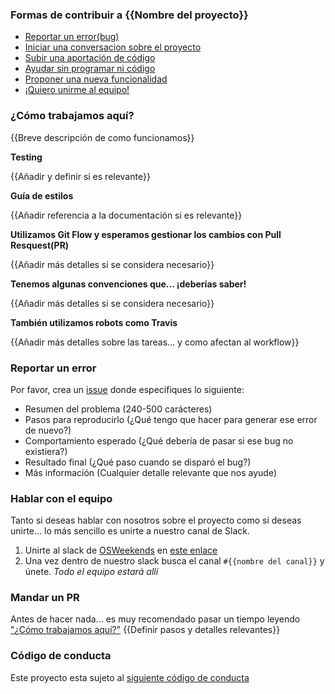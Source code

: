 ### Formas de contribuir a {{Nombre del proyecto}}

- [Reportar un error(bug)]()
- [Iniciar una conversacion sobre el proyecto]()
- [Subir una aportación de código]()
- [Ayudar sin programar ni código]()
- [Proponer una nueva funcionalidad]()
- [¡Quiero unirme al equipo!]()

### ¿Cómo trabajamos aquí?

{{Breve descripción de como funcionamos}}

**Testing**

{{Añadir y definir si es relevante}}

**Guía de estilos**

{{Añadir referencia a la documentación si es relevante}}

**Utilizamos Git Flow y esperamos gestionar los cambios con Pull Resquest(PR)**

{{Añadir más detalles si se considera necesario}}

**Tenemos algunas convenciones que... ¡deberías saber!**

{{Añadir más detalles si se considera necesario}}

**También utilizamos robots como Travis**

{{Añadir más detalles sobre las tareas... y como afectan al workflow}}


### Reportar un error
Por favor, crea un [issue]({{LINK}}) donde especifiques lo siguiente:
- Resumen del problema (240-500 carácteres)
- Pasos para reproducirlo (¿Qué tengo que hacer para generar ese error de nuevo?)
- Comportamiento esperado (¿Qué debería de pasar si ese bug no existiera?)
- Resultado final (¿Qué paso cuando se disparó el bug?)
- Más información (Cualquier detalle relevante que nos ayude)

### Hablar con el equipo

Tanto si deseas hablar con nosotros sobre el proyecto como si deseas unirte... lo más sencillo es unirte a nuestro canal de Slack.

1. Unirte al slack de [OSWeekends](https://osweekends.com) en [este enlace](https://slack.osweekends.com)
2. Una vez dentro de nuestro slack busca el canal `#{{nombre del canal}}` y únete. _Todo el equipo estará allí_

### Mandar un PR

Antes de hacer nada... es muy recomendado pasar un tiempo leyendo ["¿Cómo trabajamos aquí?"]({{LINK}})
{{Definir pasos y detalles relevantes}}


### Código de conducta

Este proyecto esta sujeto al [siguiente código de conducta](CODE_OF_CONDUCT.md)

